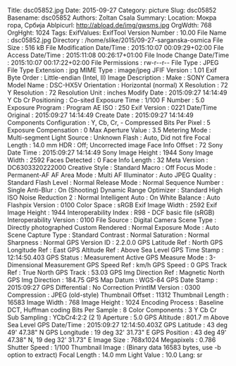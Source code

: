 Title: dsc05852.jpg
Date: 2015-09-27
Category: picture
Slug: dsc05852
Basename: dsc05852
Authors: Zoltan Csala
Summary:
Location: Мокра гора, Србија
Ablpicurl: http://abload.de/img/gwsms.jpg
OrgWdth: 768
OrgHght: 1024
Tags:
ExifValues: ExifTool Version Number : 10.00
            File Name : dsc05852.jpg
            Directory : /home/slike/2015/09-27-sarganska-osmica
            File Size : 516 kB
            File Modification Date/Time : 2015:10:07 00:09:29+02:00
            File Access Date/Time : 2015:11:08 00:26:17+01:00
            File Inode Change Date/Time : 2015:10:07 00:17:22+02:00
            File Permissions : rw-r--r--
            File Type : JPEG
            File Type Extension : jpg
            MIME Type : image/jpeg
            JFIF Version : 1.01
            Exif Byte Order : Little-endian (Intel, II)
            Image Description :
            Make : SONY
            Camera Model Name : DSC-HX5V
            Orientation : Horizontal (normal)
            X Resolution : 72
            Y Resolution : 72
            Resolution Unit : inches
            Modify Date : 2015:09:27 14:14:49
            Y Cb Cr Positioning : Co-sited
            Exposure Time : 1/100
            F Number : 5.0
            Exposure Program : Program AE
            ISO : 250
            Exif Version : 0221
            Date/Time Original : 2015:09:27 14:14:49
            Create Date : 2015:09:27 14:14:49
            Components Configuration : Y, Cb, Cr, -
            Compressed Bits Per Pixel : 5
            Exposure Compensation : 0
            Max Aperture Value : 3.5
            Metering Mode : Multi-segment
            Light Source : Unknown
            Flash : Auto, Did not fire
            Focal Length : 14.0 mm
            HDR : Off; Uncorrected image
            Face Info Offset : 72
            Sony Date Time : 2015:09:27 14:14:49
            Sony Image Height : 1944
            Sony Image Width : 2592
            Faces Detected : 0
            Face Info Length : 32
            Meta Version : DC6303320222000
            Creative Style : Standard
            Macro : Off
            Focus Mode : Permanent-AF
            AF Area Mode : Multi
            AF Illuminator : Auto
            JPEG Quality : Standard
            Flash Level : Normal
            Release Mode : Normal
            Sequence Number : Single
            Anti-Blur : On (Shooting)
            Dynamic Range Optimizer : Standard
            High ISO Noise Reduction 2 : Normal
            Intelligent Auto : On
            White Balance : Auto
            Flashpix Version : 0100
            Color Space : sRGB
            Exif Image Width : 2592
            Exif Image Height : 1944
            Interoperability Index : R98 - DCF basic file (sRGB)
            Interoperability Version : 0100
            File Source : Digital Camera
            Scene Type : Directly photographed
            Custom Rendered : Normal
            Exposure Mode : Auto
            Scene Capture Type : Standard
            Contrast : Normal
            Saturation : Normal
            Sharpness : Normal
            GPS Version ID : 2.2.0.0
            GPS Latitude Ref : North
            GPS Longitude Ref : East
            GPS Altitude Ref : Above Sea Level
            GPS Time Stamp : 12:14:50.403
            GPS Status : Measurement Active
            GPS Measure Mode : 3-Dimensional Measurement
            GPS Speed Ref : km/h
            GPS Speed : 0
            GPS Track Ref : True North
            GPS Track : 53.03
            GPS Img Direction Ref : Magnetic North
            GPS Img Direction : 184.75
            GPS Map Datum : WGS-84
            GPS Date Stamp : 2015:09:27
            GPS Differential : No Correction
            PrintIM Version : 0300
            Compression : JPEG (old-style)
            Thumbnail Offset : 11312
            Thumbnail Length : 16583
            Image Width : 768
            Image Height : 1024
            Encoding Process : Baseline DCT, Huffman coding
            Bits Per Sample : 8
            Color Components : 3
            Y Cb Cr Sub Sampling : YCbCr4:2:2 (2 1)
            Aperture : 5.0
            GPS Altitude : 801.7 m Above Sea Level
            GPS Date/Time : 2015:09:27 12:14:50.403Z
            GPS Latitude : 43 deg 49' 47.38" N
            GPS Longitude : 19 deg 32' 31.73" E
            GPS Position : 43 deg 49' 47.38" N, 19 deg 32' 31.73" E
            Image Size : 768x1024
            Megapixels : 0.786
            Shutter Speed : 1/100
            Thumbnail Image : (Binary data 16583 bytes, use -b option to extract)
            Focal Length : 14.0 mm
            Light Value : 10.0
Lang: sr

